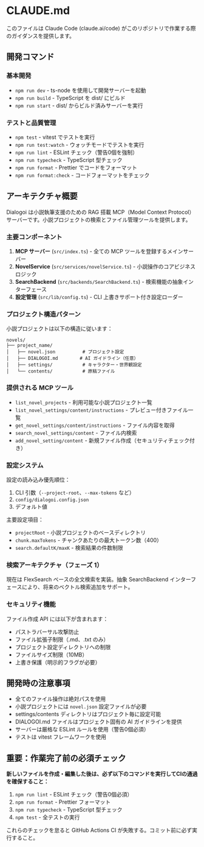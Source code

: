 # CLAUDE.md

このファイルは Claude Code (claude.ai/code) がこのリポジトリで作業する際のガイダンスを提供します。

## 開発コマンド

### 基本開発

- `npm run dev` - ts-node を使用して開発サーバーを起動
- `npm run build` - TypeScript を dist/ にビルド
- `npm run start` - dist/ からビルド済みサーバーを実行

### テストと品質管理

- `npm test` - vitest でテストを実行
- `npm run test:watch` - ウォッチモードでテストを実行
- `npm run lint` - ESLint チェック（警告0個を強制）
- `npm run typecheck` - TypeScript 型チェック
- `npm run format` - Prettier でコードをフォーマット
- `npm run format:check` - コードフォーマットをチェック

## アーキテクチャ概要

Dialogoi は小説執筆支援のための RAG 搭載 MCP（Model Context Protocol）サーバーです。小説プロジェクトの検索とファイル管理ツールを提供します。

### 主要コンポーネント

1. **MCP サーバー** (`src/index.ts`) - 全ての MCP ツールを登録するメインサーバー
2. **NovelService** (`src/services/novelService.ts`) - 小説操作のコアビジネスロジック
3. **SearchBackend** (`src/backends/SearchBackend.ts`) - 検索機能の抽象インターフェース
4. **設定管理** (`src/lib/config.ts`) - CLI 上書きサポート付き設定ローダー

### プロジェクト構造パターン

小説プロジェクトは以下の構造に従います：

```
novels/
├── project_name/
│   ├── novel.json          # プロジェクト設定
│   ├── DIALOGOI.md        # AI ガイドライン（任意）
│   ├── settings/           # キャラクター・世界観設定
│   └── contents/           # 原稿ファイル
```

### 提供される MCP ツール

- `list_novel_projects` - 利用可能な小説プロジェクト一覧
- `list_novel_settings/content/instructions` - プレビュー付きファイル一覧
- `get_novel_settings/content/instructions` - ファイル内容を取得
- `search_novel_settings/content` - ファイル内検索
- `add_novel_setting/content` - 新規ファイル作成（セキュリティチェック付き）

### 設定システム

設定の読み込み優先順位：

1. CLI 引数（`--project-root`、`--max-tokens` など）
2. `config/dialogoi.config.json`
3. デフォルト値

主要設定項目：

- `projectRoot` - 小説プロジェクトのベースディレクトリ
- `chunk.maxTokens` - チャンクあたりの最大トークン数（400）
- `search.defaultK/maxK` - 検索結果の件数制限

### 検索アーキテクチャ（フェーズ 1）

現在は FlexSearch ベースの全文検索を実装。抽象 SearchBackend インターフェースにより、将来のベクトル検索追加をサポート。

### セキュリティ機能

ファイル作成 API には以下が含まれます：

- パストラバーサル攻撃防止
- ファイル拡張子制限（.md、.txt のみ）
- プロジェクト設定ディレクトリへの制限
- ファイルサイズ制限（10MB）
- 上書き保護（明示的フラグが必要）

## 開発時の注意事項

- 全てのファイル操作は絶対パスを使用
- 小説プロジェクトには `novel.json` 設定ファイルが必要
- settings/contents ディレクトリはプロジェクト毎に設定可能
- DIALOGOI.md ファイルはプロジェクト固有の AI ガイドラインを提供
- サーバーは厳格な ESLint ルールを使用（警告0個必須）
- テストは vitest フレームワークを使用

## **重要：作業完了前の必須チェック**

**新しいファイルを作成・編集した後は、必ず以下のコマンドを実行してCIの通過を確保すること：**

1. `npm run lint` - ESLint チェック（警告0個必須）
2. `npm run format` - Prettier フォーマット
3. `npm run typecheck` - TypeScript 型チェック
4. `npm test` - 全テストの実行

これらのチェックを怠ると GitHub Actions CI が失敗する。コミット前に必ず実行すること。
